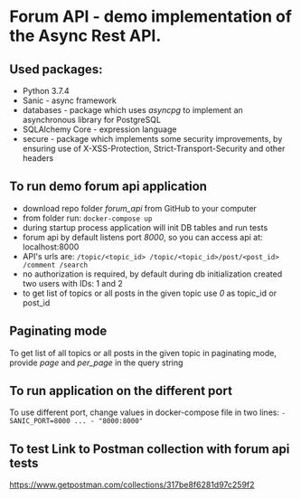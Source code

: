 # Forum API - demo implementation of the Async Rest API.

## Used packages:
- Python 3.7.4
- Sanic - async framework
- databases - package which uses *asyncpg* to implement an asynchronous library for PostgreSQL
- SQLAlchemy Core - expression language
- secure - package which implements some security improvements, by ensuring use of X-XSS-Protection, Strict-Transport-Security and other headers 

## To run demo forum api application
- download repo folder *forum_api* from GitHub to your computer
- from folder run: 
`
docker-compose up
`
- during startup process application will init DB tables and run tests
- forum api by default listens port *8000*, so you  can access api at: localhost:8000
- API's urls are:
`
/topic/<topic_id>
/topic/<topic_id>/post/<post_id>
/comment
/search
`
- no authorization is required, by default during db initialization created two users with IDs: 1 and 2
- to get list of topics or all posts in the given topic use *0* as topic_id or post_id

## Paginating mode
To get list of all topics or all posts in the given topic in paginating mode, provide *page* and *per_page*  in the query string

## To run application on the different port
To use different port, change values in docker-compose file in two lines:
`
      - SANIC_PORT=8000
      ...
      - "8000:8000"
`
## To test Link to Postman collection with forum api tests
https://www.getpostman.com/collections/317be8f6281d97c259f2

